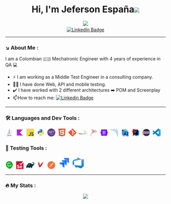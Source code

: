 <div id="header" align="center">
  <h1>
    Hi, I'm Jeferson España<img src="https://media.giphy.com/media/hvRJCLFzcasrR4ia7z/giphy.gif" width="10%"/>
  </h1>
  
  <img src="https://media1.giphy.com/media/YbXLZ6dymH758xSEbM/giphy.gif" width="20%"/>
  <div id="badges">
    <a href="https://www.linkedin.com/in/jeferson-espa%C3%B1a942309/">
      <img src="https://img.shields.io/badge/LinkedIn-blue?style=for-the-badge&logo=linkedin&logoColor=white" alt="LinkedIn Badge"/>
    </a>
  </div>
</div>


---
### ↘️ About Me :
I am a Colombian 🇨🇴 Mechatronic Engineer with 4 years of experience in QA 💻
- ⚡ I am working as a Middle Test Engineer in a consulting company.
- 👏🏻 I have done Web, API and mobile testing.
- ✔️ I have worked with 2 different architectures ➡️ POM and Screenplay
- :mailbox:How to reach me: [![Linkedin Badge](https://img.shields.io/badge/-Jeferson-blue?style=flat&logo=Linkedin&logoColor=white)](https://www.linkedin.com/in/jeferson-espa%C3%B1a942309/)
---


### :hammer_and_wrench: Languages and Dev Tools :
<div>
  <img src="https://github.com/devicons/devicon/blob/master/icons/java/java-original-wordmark.svg" title="Java" alt="Java" width="5%"/>&nbsp;
  <img src="https://github.com/devicons/devicon/blob/master/icons/kotlin/kotlin-original.svg" title="Kotlin" alt="Kotlin" width="5%"/>&nbsp;
  <img src="https://github.com/devicons/devicon/blob/master/icons/javascript/javascript-original.svg" title="JavaScript" alt="JavaScript" width="5%"/>&nbsp;
  <img src="https://github.com/devicons/devicon/blob/master/icons/python/python-original.svg" title="Python" **alt="Python" width="5%"/>&nbsp;
  <img src="https://github.com/devicons/devicon/blob/master/icons/dotnetcore/dotnetcore-original.svg" title="DotNet" **alt="DotNet" width="5%"/>&nbsp;
  <img src="https://github.com/devicons/devicon/blob/master/icons/html5/html5-original.svg" title="HTML5" alt="HTML" width="5%"/>&nbsp;
  <img src="https://github.com/devicons/devicon/blob/master/icons/git/git-original.svg" title="Git" **alt="Git" width="5%"/>&nbsp;
  <img src="https://github.com/devicons/devicon/blob/master/icons/mysql/mysql-original-wordmark.svg" title="MySQL"  alt="MySQL" width="5%"/>&nbsp;
  <img src="https://github.com/devicons/devicon/blob/master/icons/microsoftsqlserver/microsoftsqlserver-original.svg" title="SQLServer"  alt="SQLServer" width="5%"/>&nbsp;
  <img src="https://github.com/devicons/devicon/blob/master/icons/bootstrap/bootstrap-original.svg" title="Boostrap"  alt="Boostrap" width="5%"/>&nbsp;
  <img src="https://github.com/devicons/devicon/blob/master/icons/sonarqube/sonarqube-original.svg" title="Sonarqube"  alt="Sonarqube" width="5%"/>&nbsp;
  <img src="https://github.com/devicons/devicon/blob/master/icons/androidstudio/androidstudio-original.svg" title="Android" alt="Android" width="5%"/>&nbsp;
  <img src="https://github.com/devicons/devicon/blob/master/icons/intellij/intellij-original.svg" title="Intellij" alt="Intellij" width="5%"/>&nbsp;
  <img src="https://github.com/devicons/devicon/blob/master/icons/eclipse/eclipse-original.svg" title="Eclipse" alt="Eclipse" width="5%"/>&nbsp;
  <img src="https://github.com/devicons/devicon/blob/master/icons/vscode/vscode-original.svg" title="VSCode" **alt="VSCode" width="5%"/>&nbsp;
</div>


### 🐞 Testing Tools :
<div>
  <img src="https://github.com/devicons/devicon/blob/master/icons/cucumber/cucumber-plain.svg" title="Cucumber" **alt="Cucumber" width="5%"/>&nbsp;
  <img src="https://github.com/devicons/devicon/blob/master/icons/selenium/selenium-original.svg" title="Selenium" **alt="Selenium" width="5%"/>&nbsp;
  <img src="https://github.com/devicons/devicon/blob/master/icons/gradle/gradle-original.svg" title="Gradle" **alt="Gradle" width="5%"/>&nbsp;
  <img src="https://github.com/devicons/devicon/blob/master/icons/maven/maven-original.svg" title="Maven" **alt="Maven" width="5%"/>&nbsp;
  <img src="https://github.com/devicons/devicon/blob/master/icons/postman/postman-original.svg" title="Postman" **alt="Postman" width="5%"/>&nbsp;
  <img src="https://github.com/devicons/devicon/blob/master/icons/jira/jira-original.svg" title="Jira" **alt="Jira" width="40" height="40"/>
  <img src="https://github.com/devicons/devicon/blob/master/icons/azuredevops/azuredevops-original.svg" title="Azure DevOps" **alt="Azure DevOps" width="40" height="40"/>
</div>


---
### :fire: My Stats :
<div align="center">
  <img src="https://github-readme-stats.vercel.app/api/top-langs/?username=jespana16&layout=compact&theme=vision-friendly-dark" width="600"/>
</div>
